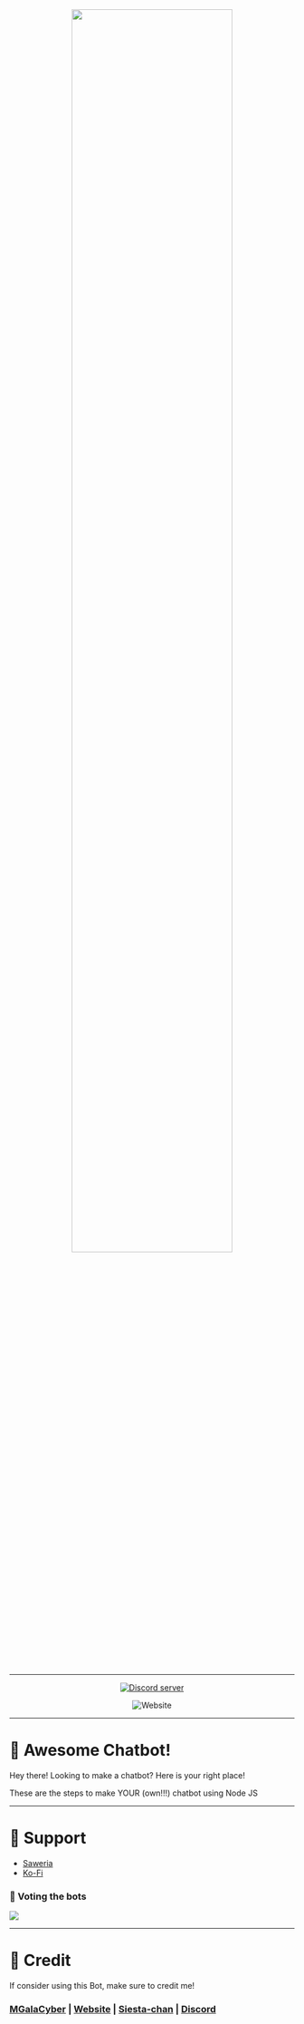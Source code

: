 <div align="center">
  <a href="https://siesta-chan.vercel.app">
    <img src="https://cdn.discordapp.com/attachments/893068961116225567/943053270375608360/FB_IMG_1642503622583.jpg" width="75%"></img> 
  </a>
  
---------
  <a href="https://discord.gg/T9vdMrcCph">
    <img src="https://discordapp.com/api/guilds/1008523483199852565/widget.png?style=banner2" alt="Discord server">
  </a>
  
  ![Website](https://img.shields.io/website?down_color=red&down_message=OFFLINE&label=STATUS&style=for-the-badge&up_color=lime&up_message=ONLINE&url=https%3A%2F%2Frailway.app%2Fproject%2Fb32c4b2d-cda3-4d59-9a6f-e7885f6ef575)
<!-- </a>
  <a href="https://discord.gg/T9vdMrcCph">
  ![Discord](https://img.shields.io/discord/826406117658853417?logo=discord&style=for-the-badge)
</a> -->
<!--   ![GitHub all releases](https://img.shields.io/github/downloads/MGalaCyber/Discord-Chatbot-AI/total?style=for-the-badge)
  ![GitHub forks](https://img.shields.io/github/forks/MGalaCyber/Discord-Chatbot-AI?logo=github&style=for-the-badge)
  ![GitHub contributors](https://img.shields.io/github/contributors/MGalaCyber/Discord-Chatbot-AI?logo=github&style=for-the-badge)
  ![Watching](https://img.shields.io/github/watchers/MGalaCyber/Chatbot-AI-v1?style=for-the-badge)
  ![Stars](https://img.shields.io/github/stars/MGalaCyber/Chatbot-AI-v1?style=for-the-badge)
  ![GitHub code size in bytes](https://img.shields.io/github/languages/code-size/MGalaCyber/Discord-Chatbot-AI?style=for-the-badge)
  ![GitHub commit activity](https://img.shields.io/github/commit-activity/m/MGalaCyber/Discord-Chatbot-AI?style=for-the-badge) -->
  
</div>

---------

# 💬 Awesome Chatbot!

Hey there! Looking to make a chatbot? Here is your right place!

These are the steps to make YOUR (own!!!) chatbot using Node JS

<!-- -----
## 📚 Package Library:
- [Discord.js](https://discord.js.org/)
- [Chalk](https://www.npmjs.com/package/chalk)
- [Clever-chat](https://www.npmjs.com/package/clever-chat)
- [Dotenv](https://www.npmjs.com/package/dotenv)
- [Express](https://www.npmjs.com/package/express)
- [Glob](https://www.npmjs.com/package/glob)
- [Quick.db](https://www.npmjs.com/package/quick.db)

### Bots Version:
> ![GitHub package.json version (subfolder of monorepo)](https://img.shields.io/github/package-json/v/MGalaCyber/Discord-Chatbot-AI?color=lime&style=for-the-badge)
---------

## ⚙ Configuration
- ⚠ Never share your tokens or api keys publicly
- Create and Modify `.env` and fill out the values:
```env
TOKEN="discord-bot-token"
PREFIX="your-prefix"
OWNER="discord-user-id"
NEW_GUILD_JOIN="discord-channel-id-for-joining-guild-notification"
NEW_GUILD_LEAVE="discord-channel-id-for-leave-guild-notification"
BugsChannel="discord-channel-id-for-bugsreport"
FeedbackChannel="discord-channel-id-for-feedback"
```

---------
## 📥 INSTALLATION

> #### 🧩 FOR DEPLOY HEROKU USER

<p><a href="https://heroku.com/deploy?template=https://github.com/MGalaCyber/Discord-Chatbot-AI"> <img src="https://www.herokucdn.com/deploy/button.svg" alt="Deploy to Heroku" /></a></p>

```
> Step 1: First, Deploy This Repository to Heroku.
> Step 2: Then, Fill in all the empty fields that are already available
> Step 3: Then, Click Button "Deploy App", and wait until the build process is complete

Now, it should show your bot is online!!
```

---------

> #### 🧩 FOR REPL.IT USER

[![Run on Repl.it](https://repl.it/badge/github/vcodes-xyz/bot-list)](https://repl.it/github/MGalaCyber/Discord-Chatbot-AI)<br>

```
> Step 1: First, fork this repository, then clone that repository from repl.it.
> Step 2: Once your repl is ready, check your sidebar and see a lock sign. There, you should put TOKEN="-" as your key, and as value, your bot token.
> Step 3: Add your Discord ID in OWNER="-", add "PREFIX="-", NEW_GUILD_JOIN="-", NEW_GUILD_LEAVE="-", BugsChannel="-", and add "FeedbackChannel="-"
> Step 4: Add your bot customisations in chatSend.js, when requiring clever-chat
> Step 5: Go to your "SHELL" in your right, and copy/paste run this command `npm i axios@0.21.1 chalk@4.1.1 clever-chat@8.0.0 discord.js@12.5.3 dotenv@10.0.0 express@4.17.1 quick.db@7.1.3`
> Step 6: Go to "index.js" file and click on "RUN" in repl.it.

Now, it should show your bot is online!!
```

---------

Now, if you see your bot is online, or "streaming" mode as I set it to, run the command `{your bot prefix here}setchat #some-channel-name-here`
Go to that channel, and say Hi, and have a lovely chat!

You can also chat with the bot in DMs!
 -->
---------
# 💖 Support
- [Saweria](https://saweria.co/Galaxy1274)
- [Ko-Fi](https://ko-fi.com/MGalaCyber1274)

### 💠 Voting the bots
<a href="https://top.gg/bot/869755197046530060">
  <img src="https://top.gg/api/widget/869755197046530060.svg">
</a>

---------
# 💝 Credit
If consider using this Bot, make sure to credit me!
### [MGalaCyber](https://github.com/MGalaCyber) | [Website](https://galacyber.vercel.app) | [Siesta-chan](https://siesta-chan.vercel.app) | [Discord](https://discord.gg/T9vdMrcCph)
<!-- 
---------
# 📜 Licence
> ![GitHub](https://img.shields.io/github/license/MGalaCyber/Discord-Chatbot-AI?style=for-the-badge)
 -->
